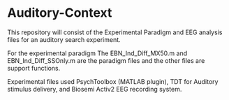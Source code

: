 # Auditory-Context
This repository will consist of the Experimental Paradigm and EEG analysis files for an auditory search experiment.

For the experimental paradigm
The EBN_Ind_Diff_MX50.m and EBN_Ind_Diff_SSOnly.m are the paradigm files and the other files are support functions.

Experimental files used PsychToolbox (MATLAB plugin), TDT for Auditory stimulus delivery, and Biosemi Activ2 EEG recording system.
